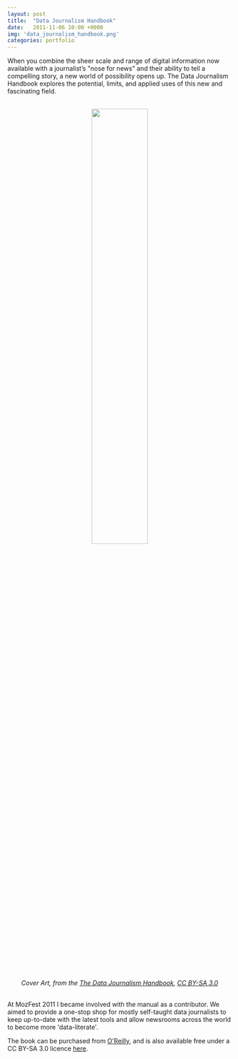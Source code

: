 ```yaml
---
layout: post
title:  "Data Journalism Handbook"
date:   2011-11-06 10:00 +0000
img: 'data_journalism_handbook.png'
categories: portfolio
---
```


When you combine the sheer scale and range of digital information now available with a journalist’s "nose for news" and their ability to tell a compelling story, a new world of possibility opens up. The Data Journalism Handbook explores the potential, limits, and applied uses of this new and fascinating field.

<center>
<br/>
<img src="{{ site.url }}/assets/img/2011/data_journalism_handbook.png" style="width:50%">
<br/>
<cite>Cover Art, from the <a href="http://datajournalismhandbook.org/1.0/en/index.html">The Data Journalism Handbook</a>, <a href="http://creativecommons.org/licenses/by-sa/3.0/">CC BY-SA 3.0</a></cite>
</center>
<br/>

At MozFest 2011 I became involved with the manual as a contributor. We aimed to provide a one-stop shop for mostly self-taught data journalists to keep up-to-date with the latest tools and allow newsrooms across the world to become more 'data-literate'.

The book can be purchased from <a href="http://shop.oreilly.com/product/0636920025603.do">O'Reilly</a>, and is also available free under a CC BY-SA 3.0 licence <a href="http://datajournalismhandbook.org/1.0/en/">here</a>.